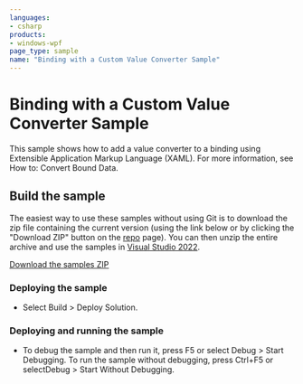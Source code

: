 ```yaml
---
languages:
- csharp
products:
- windows-wpf
page_type: sample
name: "Binding with a Custom Value Converter Sample"
---
```


# Binding with a Custom Value Converter Sample
This sample shows how to add a value converter to a binding using Extensible Application Markup Language (XAML). For more information, see How to: Convert Bound Data.

## Build the sample
The easiest way to use these samples without using Git is to download the zip file containing the current version (using the link below or by clicking the "Download ZIP" button on the [repo](https://github.com/microsoft/WPF-Samples?tab=readme-ov-file) page). You can then unzip the entire archive and use the samples in [Visual Studio 2022](https://www.visualstudio.com/wpf-vs).

[Download the samples ZIP](../../../../archive/main.zip)

### Deploying the sample
- Select Build > Deploy Solution. 

### Deploying and running the sample
- To debug the sample and then run it, press F5 or select Debug >  Start Debugging. To run the sample without debugging, press Ctrl+F5 or selectDebug > Start Without Debugging. 


